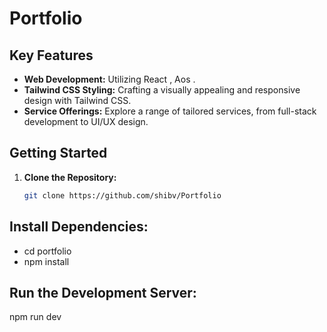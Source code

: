 
#  Portfolio

## Key Features

- **Web Development:** Utilizing React , Aos .
- **Tailwind CSS Styling:** Crafting a visually appealing and responsive design with Tailwind CSS.
- **Service Offerings:** Explore a range of tailored services, from full-stack development to UI/UX design.

## Getting Started

1. **Clone the Repository:**
   ```bash
   git clone https://github.com/shibv/Portfolio

## Install Dependencies:

- cd portfolio
- npm install

## Run the Development Server:

npm run dev

